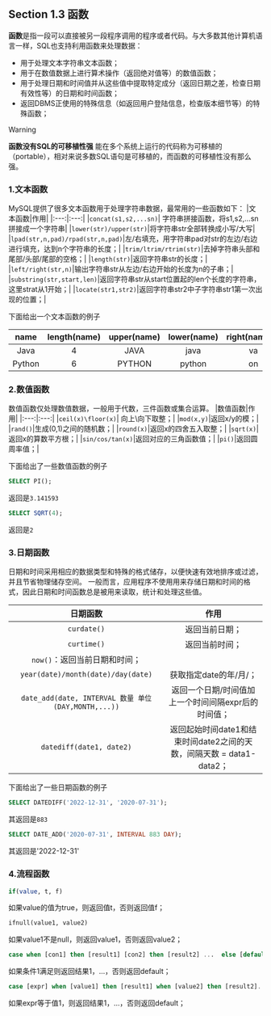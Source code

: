 ## Section 1.3 函数
**函数**是指一段可以直接被另一段程序调用的程序或者代码。与大多数其他计算机语言一样，SQL也支持利用函数来处理数据：
- 用于处理文本字符串文本函数；
- 用于在数值数据上进行算术操作（返回绝对值等）的数值函数；
- 用于处理日期和时间值并从这些值中提取特定成分（返回日期之差，检查日期有效性等）的日期和时间函数；
- 返回DBMS正使用的特殊信息（如返回用户登陆信息，检查版本细节等）的特殊函数；


> [!WARNING]
> **函数没有SQL的可移植性强**
> 能在多个系统上运行的代码称为可移植的（portable），相对来说多数SQL语句是可移植的，而函数的可移植性没有那么强。

### 1.文本函数
MySQL提供了很多文本函数用于处理字符串数据，最常用的一些函数如下：
|文本函数|作用|
|:---:|:---:|
|`concat(s1,s2,...sn)`| 字符串拼接函数，将s1,s2,...sn拼接成一个字符串|
|`lower(str)/upper(str)`|将字符串str全部转换成小写/大写|
|`lpad(str,n,pad)/rpad(str,n,pad)`|左/右填充，用字符串pad对str的左边/右边进行填充，达到n个字符串的长度；|
|`trim/ltrim/rtrim(str)`|去掉字符串头部和尾部/头部/尾部的空格；|
|`length(str)`|返回字符串str的长度；|
|`left/right(str,n)`|输出字符串str从左边/右边开始的长度为n的子串；|
|`substring(str,start,len)`|返回字符串str从start位置起的len个长度的字符串，这里strat从1开始；|
|`locate(str1,str2)`|返回字符串str2中子字符串str1第一次出现的位置；|

下面给出一个文本函数的例子

|name|length(name)|upper(name)|lower(name)|right(name,2)|substring(name,1,2)|left(name,2)|locate('av',name)|
|:---:|:---:|:---:|:---:|:---:|:---:|:---:|:---:|
|Java|4|JAVA|java|va|Ja|Ja|2|
|Python|6|PYTHON|python|on|Py|Py|0|


### 2.数值函数
数值函数仅处理数值数据，一般用于代数，三件函数或集合运算。
|数值函数|作用|
|:---:|:---:|
|`ceil(x)\floor(x)`| 向上\向下取整；|
|`mod(x,y)`|返回x/y的模；|
|`rand()`|生成(0,1)之间的随机数；|
|`round(x)`|返回x的四舍五入取整；|
|`sqrt(x)`|返回x的算数平方根；|
|`sin/cos/tan(x)`|返回对应的三角函数值；|
|`pi()`|返回圆周率值；|

下面给出了一些数值函数的例子
```sql
SELECT PI();
```
返回是`3.141593`

```sql
SELECT SQRT(4);
```
返回是`2`


### 3.日期函数
日期和时间采用相应的数据类型和特殊的格式储存，以便快速有效地排序或过滤，并且节省物理储存空间。 一般而言，应用程序不使用用来存储日期和时间的格式，因此日期和时间函数总是被用来读取，统计和处理这些值。

|日期函数|作用|
|:---:|:---:|
|`curdate()`|返回当前日期；|
|`curtime()`|返回当前时间；|
|`now()`：返回当前日期和时间；|
|`year(date)/month(date)/day(date)`|获取指定date的年/月/；|
|`date_add(date, INTERVAL 数量 单位(DAY,MONTH,...))`|返回一个日期/时间值加上一个时间间隔expr后的时间值；|
|`datediff(date1, date2)`|返回起始时间date1和结束时间date2之间的天数，间隔天数 = data1-data2；|

下面给出了一些日期函数的例子
```sql
SELECT DATEDIFF('2022-12-31', '2020-07-31');
```
其返回是`883`
```sql
SELECT DATE_ADD('2020-07-31', INTERVAL 883 DAY);
```
其返回是'2022-12-31'



### 4.流程函数
```sql
if(value, t, f)
```
如果value的值为true，则返回值t，否则返回值f；

```sql
ifnull(value1, value2)
```
如果value1不是null，则返回value1，否则返回value2；
 
```sql
case when [con1] then [result1] [con2] then [result2] ...  else [default] end
```
如果条件1满足则返回结果1，...，否则返回default；

```sql
case [expr] when [value1] then [result1] when [value2] then [result2]... else [default] end
```
如果expr等于值1，则返回结果1，...，否则返回default；

